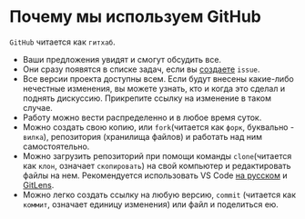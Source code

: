 # Почему мы используем GitHub

`GitHub` читается как `гитхаб`.

* Ваши предложения увидят и смогут обсудить все. 
* Они сразу появятся в списке задач, если вы [создаете](./issues_guide.md) `issue`.
* Все версии проекта доступны всем. Если будут внесены какие-либо нечестные изменения, вы можете узнать, кто и когда это сделал и поднять дискуссию. Прикрепите ссылку на изменение в таком случае.
* Работу можно вести распределенно и в любое время суток.
* Можно создать свою копию, или `fork`(читается как `форк`, буквально - `вилка`), репозитория (хранилища файлов) и работать над ним самостоятельно.
* Можно загрузить репозиторий при помощи команды `clone`(читается как `клон`, означает `скопировать`) на свой компьютер и редактировать файлы на нем. Рекомендуется использовать VS Code [на русском](https://marketplace.visualstudio.com/items?itemName=MS-CEINTL.vscode-language-pack-ru) и [GitLens](https://marketplace.visualstudio.com/items?itemName=eamodio.gitlens). 
* Можно легко создать ссылку на любую версию, `commit` (читается как `коммит`, означает единицу изменения) или файл и поделиться ею.